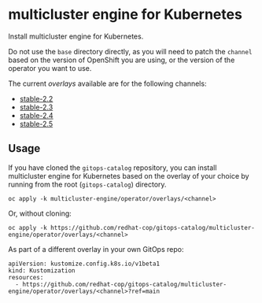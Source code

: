 # multicluster engine for Kubernetes

Install multicluster engine for Kubernetes.

Do not use the `base` directory directly, as you will need to patch the `channel` based on the version of OpenShift you are using, or the version of the operator you want to use.

The current *overlays* available are for the following channels:

* [stable-2.2](operator/overlays/stable-2.2)
* [stable-2.3](operator/overlays/stable-2.3)
* [stable-2.4](operator/overlays/stable-2.4)
* [stable-2.5](operator/overlays/stable-2.5)

## Usage

If you have cloned the `gitops-catalog` repository, you can install multicluster engine for Kubernetes based on the overlay of your choice by running from the root (`gitops-catalog`) directory.

```
oc apply -k multicluster-engine/operator/overlays/<channel>
```

Or, without cloning:

```
oc apply -k https://github.com/redhat-cop/gitops-catalog/multicluster-engine/operator/overlays/<channel>
```

As part of a different overlay in your own GitOps repo:

```
apiVersion: kustomize.config.k8s.io/v1beta1
kind: Kustomization
resources:
  - https://github.com/redhat-cop/gitops-catalog/multicluster-engine/operator/overlays/<channel>?ref=main
```
